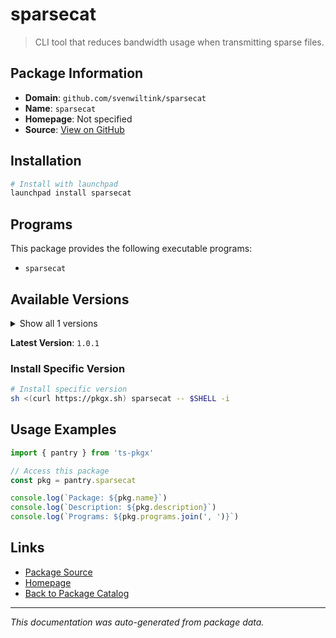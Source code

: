 # sparsecat

> CLI tool that reduces bandwidth usage when transmitting sparse files.

## Package Information

- **Domain**: `github.com/svenwiltink/sparsecat`
- **Name**: `sparsecat`
- **Homepage**: Not specified
- **Source**: [View on GitHub](https://github.com/pkgxdev/pantry/tree/main/projects/github.com/svenwiltink/sparsecat/package.yml)

## Installation

```bash
# Install with launchpad
launchpad install sparsecat
```

## Programs

This package provides the following executable programs:

- `sparsecat`

## Available Versions

<details>
<summary>Show all 1 versions</summary>

- `1.0.1`

</details>

**Latest Version**: `1.0.1`

### Install Specific Version

```bash
# Install specific version
sh <(curl https://pkgx.sh) sparsecat -- $SHELL -i
```

## Usage Examples

```typescript
import { pantry } from 'ts-pkgx'

// Access this package
const pkg = pantry.sparsecat

console.log(`Package: ${pkg.name}`)
console.log(`Description: ${pkg.description}`)
console.log(`Programs: ${pkg.programs.join(', ')}`)
```

## Links

- [Package Source](https://github.com/pkgxdev/pantry/tree/main/projects/github.com/svenwiltink/sparsecat/package.yml)
- [Homepage](#)
- [Back to Package Catalog](../package-catalog.md)

---

*This documentation was auto-generated from package data.*
